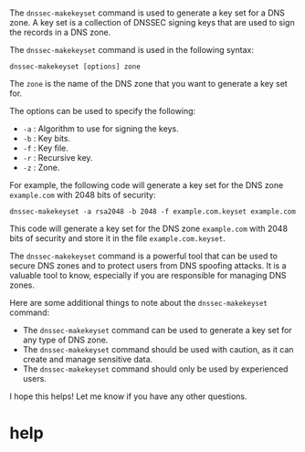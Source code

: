 # 

The `dnssec-makekeyset` command is used to generate a key set for a DNS zone. A key set is a collection of DNSSEC signing keys that are used to sign the records in a DNS zone.

The `dnssec-makekeyset` command is used in the following syntax:

```
dnssec-makekeyset [options] zone
```

The `zone` is the name of the DNS zone that you want to generate a key set for.

The options can be used to specify the following:

* `-a` : Algorithm to use for signing the keys.
* `-b` : Key bits.
* `-f` : Key file.
* `-r` : Recursive key.
* `-z` : Zone.

For example, the following code will generate a key set for the DNS zone `example.com` with 2048 bits of security:

```
dnssec-makekeyset -a rsa2048 -b 2048 -f example.com.keyset example.com
```

This code will generate a key set for the DNS zone `example.com` with 2048 bits of security and store it in the file `example.com.keyset`.

The `dnssec-makekeyset` command is a powerful tool that can be used to secure DNS zones and to protect users from DNS spoofing attacks. It is a valuable tool to know, especially if you are responsible for managing DNS zones.

Here are some additional things to note about the `dnssec-makekeyset` command:

* The `dnssec-makekeyset` command can be used to generate a key set for any type of DNS zone.
* The `dnssec-makekeyset` command should be used with caution, as it can create and manage sensitive data.
* The `dnssec-makekeyset` command should only be used by experienced users.

I hope this helps! Let me know if you have any other questions.




# help 

```

```
